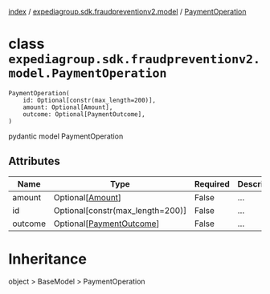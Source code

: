 [index](index.md) /
[expediagroup.sdk.fraudpreventionv2.model](expediagroup.sdk.fraudpreventionv2.model.md)
/ [PaymentOperation](PaymentOperation.md)

# class `expediagroup.sdk.fraudpreventionv2.model.PaymentOperation`

```
PaymentOperation(
    id: Optional[constr(max_length=200)],
    amount: Optional[Amount],
    outcome: Optional[PaymentOutcome],
)
```

pydantic model PaymentOperation

## Attributes

| Name    | Type                                            | Required | Description |
| ------- | ----------------------------------------------- | -------- | ----------- |
| amount  | Optional\[[Amount](Amount.md)\]                 | False    | …           |
| id      | Optional\[constr(max_length=200)\]              | False    | …           |
| outcome | Optional\[[PaymentOutcome](PaymentOutcome.md)\] | False    | …           |

# Inheritance

object > BaseModel > PaymentOperation

